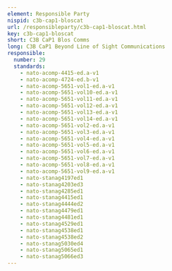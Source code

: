 ```yaml
---
element: Responsible Party
nispid: c3b-cap1-bloscat
url: /responsibleparty/c3b-cap1-bloscat.html
key: c3b-cap1-bloscat
short: C3B CaP1 Blos Comms
long: C3B CaP1 Beyond Line of Sight Communications
responsible:
  number: 29
  standards:
    - nato-acomp-4415-ed.a-v1
    - nato-acomp-4724-ed.b-v1
    - nato-acomp-5651-vol1-ed.a-v1
    - nato-acomp-5651-vol10-ed.a-v1
    - nato-acomp-5651-vol11-ed.a-v1
    - nato-acomp-5651-vol12-ed.a-v1
    - nato-acomp-5651-vol13-ed.a-v1
    - nato-acomp-5651-vol14-ed.a-v1
    - nato-acomp-5651-vol2-ed.a-v1
    - nato-acomp-5651-vol3-ed.a-v1
    - nato-acomp-5651-vol4-ed.a-v1
    - nato-acomp-5651-vol5-ed.a-v1
    - nato-acomp-5651-vol6-ed.a-v1
    - nato-acomp-5651-vol7-ed.a-v1
    - nato-acomp-5651-vol8-ed.a-v1
    - nato-acomp-5651-vol9-ed.a-v1
    - nato-stanag4197ed1
    - nato-stanag4203ed3
    - nato-stanag4285ed1
    - nato-stanag4415ed1
    - nato-stanag4444ed2
    - nato-stanag4479ed1
    - nato-stanag4481ed1
    - nato-stanag4529ed1
    - nato-stanag4538ed1
    - nato-stanag4538ed2
    - nato-stanag5030ed4
    - nato-stanag5065ed1
    - nato-stanag5066ed3
---
```


